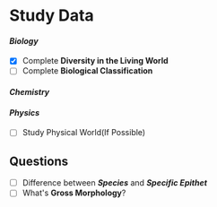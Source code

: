# **Study Data**

#### ***Biology***
- [x] Complete **Diversity in the Living World**
- [ ] Complete **Biological Classification** 
#### ***Chemistry***

#### ***Physics***
- [ ] Study Physical World(If Possible)
## **Questions**
- [ ] Difference between ***Species*** and ***Specific Epithet***
- [ ] What's **Gross Morphology**?